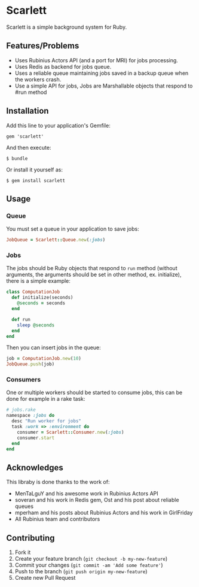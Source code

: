 # Scarlett

Scarlett is a simple background system for Ruby.

## Features/Problems

  - Uses Rubinius Actors API (and a port for MRI) for jobs processing.
  - Uses Redis as backend for jobs queue.
  - Uses a reliable queue maintaining jobs saved in a backup queue when the workers crash.
  - Use a simple API for jobs, Jobs are Marshallable objects that respond to #run method

## Installation

Add this line to your application's Gemfile:

    gem 'scarlett'

And then execute:

    $ bundle

Or install it yourself as:

    $ gem install scarlett

## Usage

### Queue

You must set a queue in your application to save jobs:

```ruby
JobQueue = Scarlett::Queue.new(:jobs)
```

### Jobs

The jobs should be Ruby objects that respond to `run` method (without
arguments, the arguments should be set in other method, ex. initialize), there is a simple example:

```ruby
class ComputationJob
  def initialize(seconds)
    @seconds = seconds
  end

  def run
    sleep @seconds
  end
end
```

Then you can insert jobs in the queue:

```ruby
job = ComputationJob.new(10)
JobQueue.push(job)
```

### Consumers
One or multiple workers should be started to consume jobs, this can be
done for example in a rake task:

```ruby
# jobs.rake
namespace :jobs do
  desc "Run worker for jobs"
  task :work => :environment do
    consumer = Scarlett::Consumer.new(:jobs)
    consumer.start
  end
end
```

## Acknowledges

This libraby is done thanks to the work of:

  - MenTaLguY and his awesome work in Rubinius Actors API
  - soveran and his work in Redis gem, Ost and his post about reliable queues
  - mperham and his posts about Rubinius Actors and his work in GirlFriday
  - All Rubinius team and contributors

## Contributing

1. Fork it
2. Create your feature branch (`git checkout -b my-new-feature`)
3. Commit your changes (`git commit -am 'Add some feature'`)
4. Push to the branch (`git push origin my-new-feature`)
5. Create new Pull Request
